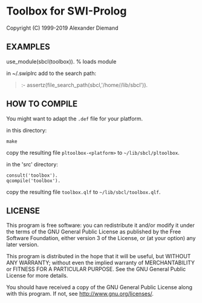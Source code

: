 Toolbox for SWI-Prolog
======================

Copyright (C) 1999-2019  Alexander Diemand


EXAMPLES
--------

use_module(sbcl(toolbox)).	% loads module

in ~/.swiplrc add to the search path:

> :- assertz(file_search_path(sbcl,'/home/<your username>/lib/sbcl')).


HOW TO COMPILE
--------------

You might want to adapt the `.def` file for your platform.

in this directory:

```
make
```
copy the resulting file `pltoolbox-<platform>` to `~/lib/sbcl/pltoolbox`.

in the 'src' directory:

```
consult('toolbox').
qcompile('toolbox').
```
copy the resulting file `toolbox.qlf` to `~/lib/sbcl/toolbox.qlf`.


LICENSE
-------

This program is free software: you can redistribute it and/or modify
it under the terms of the GNU General Public License as published by
the Free Software Foundation, either version 3 of the License, or
(at your option) any later version.

This program is distributed in the hope that it will be useful,
but WITHOUT ANY WARRANTY; without even the implied warranty of
MERCHANTABILITY or FITNESS FOR A PARTICULAR PURPOSE.  See the
GNU General Public License for more details.

You should have received a copy of the GNU General Public License
along with this program.  If not, see <http://www.gnu.org/licenses/>.
